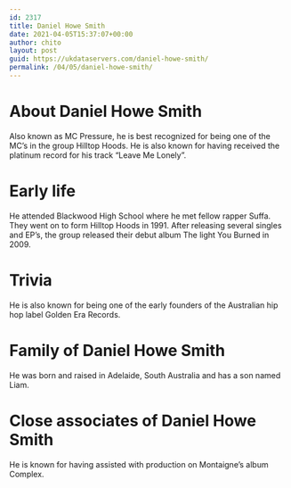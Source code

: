 ```yaml
---
id: 2317
title: Daniel Howe Smith
date: 2021-04-05T15:37:07+00:00
author: chito
layout: post
guid: https://ukdataservers.com/daniel-howe-smith/
permalink: /04/05/daniel-howe-smith/
---
```




  
  
#  About Daniel Howe Smith
                  
                  
                  
Also known as MC Pressure, he is best recognized for being one of the MC&#8217;s in the group Hilltop Hoods. He is also known for having received the platinum record for his track &#8220;Leave Me Lonely&#8221;. 
                  
                
                
                
# Early life
                  
                  
                  
He attended Blackwood High School where he met fellow rapper Suffa. They went on to form Hilltop Hoods in 1991. After releasing several singles and EP&#8217;s, the group released their debut album The light You Burned in 2009. 
                  
                
                
                
# Trivia
                  
                  
                  
He is also known for being one of the early founders of the Australian hip hop label Golden Era Records. 
                  
                
                
                
# Family of Daniel Howe Smith
                  
                  
                  
He was born and raised in Adelaide, South Australia and has a son named Liam. 
                  
                
                
                
# Close associates of Daniel Howe Smith
                  
                  
                  
He is known for having assisted with production on Montaigne&#8217;s album Complex. 
                  
                
              
            
          
          
          
    
    
  
